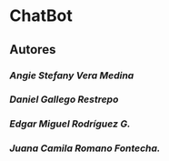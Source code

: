 # ChatBot

## Autores

### _Angie Stefany Vera Medina_
### 
### _Daniel Gallego Restrepo_
###
### _Edgar Miguel Rodríguez G._
### 
### _Juana Camila Romano Fontecha._
